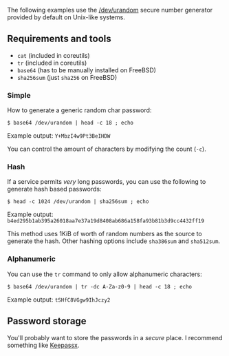 The following examples use the [/dev/urandom](https://en.wikipedia.org/wiki//dev/random) secure number generator provided by default on Unix-like systems.

## Requirements and tools

- `cat` (included in coreutils)
- `tr` (included in coreutils)
- `base64` (has to be manually installed on FreeBSD)
- `sha256sum` (just `sha256` on FreeBSD)


### Simple
How to generate a generic random char password:
```
$ base64 /dev/urandom | head -c 18 ; echo
```
Example output: `Y+MbzI4w9Pt3BeIHDW`

You can control the amount of characters by modifying the count (`-c`).

### Hash
If a service permits _very_ long passwords, you can use the following to generate hash based passwords:
```
$ head -c 1024 /dev/urandom | sha256sum ; echo
```
Example output: `b4ed295b1ab395a26018aa7e37a19d8408ab686a158fa93b81b3d9cc4432ff19`

This method uses 1KiB of worth of random numbers as the source to generate the hash. Other hashing options include `sha386sum` and `sha512sum`.

### Alphanumeric
You can use the `tr` command to only allow alphanumeric characters:
```
$ base64 /dev/urandom | tr -dc A-Za-z0-9 | head -c 18 ; echo
```
Example output: `tSHfC8VGgw9IhJczy2`

## Password storage
You'll probably want to store the passwords in a _secure_ place. I recommend something like [Keepassx](https://www.keepassx.org/).